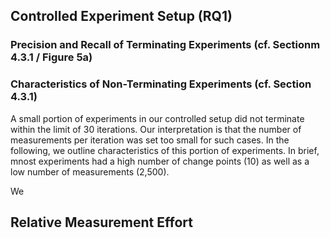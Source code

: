 
## Controlled Experiment Setup (RQ1)

### Precision and Recall of Terminating Experiments (cf. Sectionm 4.3.1 / Figure 5a)

### Characteristics of Non-Terminating Experiments (cf. Section 4.3.1)
A small portion of experiments in our controlled setup did not terminate within the limit of 30 iterations. Our interpretation is that the number of measurements per iteration was set too small for such cases. In the following, we outline characteristics of this portion of experiments. In brief, mnost experiments had a high number of change points (10) as well as a low number of measurements (2,500).

We 

## Relative Measurement Effort
